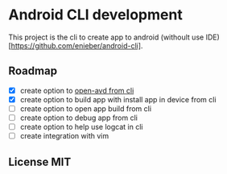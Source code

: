 # Android CLI development

This project is the cli to create app to android (withoult use IDE)[https://github.com/enieber/android-cli].

## Roadmap

- [x] create option to [open-avd from cli](https://github.com/enieber/open-avd)
- [x] create option to build app with install app in device from cli
- [  ] create option to open app build from cli
- [  ] create option to debug app from cli
- [  ] create option to help use logcat in cli
- [  ] create integration with vim

## License MIT

